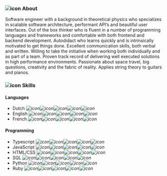 ### ![icon](FaAddressCard) About

Software engineer with a background in theoretical physics who specializes in scalable software architecture, performant API’s and beautiful user interfaces. Out of the box thinker who is fluent in a number of programming languages and frameworks and comfortable with both frontend and backend development. Autodidact who learns quickly and is intrinsically motivated to get things done. Excellent communication skills, both verbal and written. Willing to take the initiative when working both individually and as part of a team. Proven track record of delivering well executed solutions in high performance environments. Passionate about space travel, big questions, creativity and the fabric of reality. Applies string theory to guitars and pianos.


### ![icon](FaLaptopCode) Skills

#### Languages

* Dutch *![icon](FaStar)![icon](FaStar)![icon](FaStar)![icon](FaStar)![icon](FaStar)*
* English *![icon](FaStar)![icon](FaStar)![icon](FaStar)![icon](FaStar)![icon](FaRegStar)*
* French *![icon](FaStar)![icon](FaStar)![icon](FaStar)![icon](FaRegStar)![icon](FaRegStar)*

#### Programming

* Typescript *![icon](FaStar)![icon](FaStar)![icon](FaStar)![icon](FaStar)![icon](FaStar)*
* JavaScript *![icon](FaStar)![icon](FaStar)![icon](FaStar)![icon](FaStar)![icon](FaStar)*
* HTML/CSS *![icon](FaStar)![icon](FaStar)![icon](FaStar)![icon](FaStar)![icon](FaRegStar)*
* SQL *![icon](FaStar)![icon](FaStar)![icon](FaStar)![icon](FaStar)![icon](FaRegStar)*
* Python *![icon](FaStar)![icon](FaStar)![icon](FaStar)![icon](FaRegStar)![icon](FaRegStar)*
* Ruby *![icon](FaStar)![icon](FaStar)![icon](FaStar)![icon](FaRegStar)![icon](FaRegStar)*



<!-- ### ![icon](FaAddressCard) Contact
![icon](FaLaptopCode)
![icon](MdSchool)
![icon](MdThumbUp)
![icon](FaHeart)
![icon](FaCode)


<!-- >Ilja is a gifted Full Stack Engineer and brought lots of maturity to the team. He has a deep understanding of the whole software development lifecycle and set out to build a solid exemplary pipeline. He should not only join your team, he should lead it.
~ **Benjamin Franklin**

* **test**
* *sdofiodsfi*
* ![icon](FaCode)


| Column 1       | Column 2     | Column 3     |
| :------------- | :----------: | -----------: |
|  Cell Contents | More Stuff   | And Again    |
| You Can Also   | Put Pipes In | Like this \| | -->

